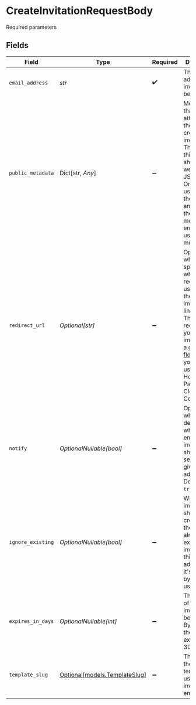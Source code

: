 # CreateInvitationRequestBody

Required parameters


## Fields

| Field                                                                                                                                                                                                                                                                                  | Type                                                                                                                                                                                                                                                                                   | Required                                                                                                                                                                                                                                                                               | Description                                                                                                                                                                                                                                                                            | Example                                                                                                                                                                                                                                                                                |
| -------------------------------------------------------------------------------------------------------------------------------------------------------------------------------------------------------------------------------------------------------------------------------------- | -------------------------------------------------------------------------------------------------------------------------------------------------------------------------------------------------------------------------------------------------------------------------------------- | -------------------------------------------------------------------------------------------------------------------------------------------------------------------------------------------------------------------------------------------------------------------------------------- | -------------------------------------------------------------------------------------------------------------------------------------------------------------------------------------------------------------------------------------------------------------------------------------- | -------------------------------------------------------------------------------------------------------------------------------------------------------------------------------------------------------------------------------------------------------------------------------------- |
| `email_address`                                                                                                                                                                                                                                                                        | *str*                                                                                                                                                                                                                                                                                  | :heavy_check_mark:                                                                                                                                                                                                                                                                     | The email address the invitation will be sent to                                                                                                                                                                                                                                       | user@example.com                                                                                                                                                                                                                                                                       |
| `public_metadata`                                                                                                                                                                                                                                                                      | Dict[str, *Any*]                                                                                                                                                                                                                                                                       | :heavy_minus_sign:                                                                                                                                                                                                                                                                     | Metadata that will be attached to the newly created invitation.<br/>The value of this property should be a well-formed JSON object.<br/>Once the user accepts the invitation and signs up, these metadata will end up in the user's public metadata.                                   | {}                                                                                                                                                                                                                                                                                     |
| `redirect_url`                                                                                                                                                                                                                                                                         | *Optional[str]*                                                                                                                                                                                                                                                                        | :heavy_minus_sign:                                                                                                                                                                                                                                                                     | Optional URL which specifies where to redirect the user once they click the invitation link.<br/>This is only required if you have implemented a [custom flow](https://clerk.com/docs/authentication/invitations#custom-flow) and you're not using Clerk Hosted Pages or Clerk Components. | https://example.com/welcome                                                                                                                                                                                                                                                            |
| `notify`                                                                                                                                                                                                                                                                               | *OptionalNullable[bool]*                                                                                                                                                                                                                                                               | :heavy_minus_sign:                                                                                                                                                                                                                                                                     | Optional flag which denotes whether an email invitation should be sent to the given email address.<br/>Defaults to `true`.                                                                                                                                                             | true                                                                                                                                                                                                                                                                                   |
| `ignore_existing`                                                                                                                                                                                                                                                                      | *OptionalNullable[bool]*                                                                                                                                                                                                                                                               | :heavy_minus_sign:                                                                                                                                                                                                                                                                     | Whether an invitation should be created if there is already an existing invitation for this email address, or it's claimed by another user.                                                                                                                                            | ​false                                                                                                                                                                                                                                                                                 |
| `expires_in_days`                                                                                                                                                                                                                                                                      | *OptionalNullable[int]*                                                                                                                                                                                                                                                                | :heavy_minus_sign:                                                                                                                                                                                                                                                                     | The number of days the invitation will be valid for. By default, the invitation expires after 30 days.                                                                                                                                                                                 |                                                                                                                                                                                                                                                                                        |
| `template_slug`                                                                                                                                                                                                                                                                        | [Optional[models.TemplateSlug]](../models/templateslug.md)                                                                                                                                                                                                                             | :heavy_minus_sign:                                                                                                                                                                                                                                                                     | The slug of the email template to use for the invitation email.                                                                                                                                                                                                                        |                                                                                                                                                                                                                                                                                        |